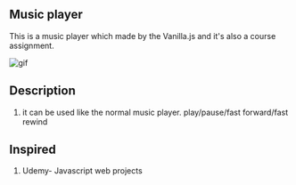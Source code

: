 Music player
------------
This is a music player which made by the Vanilla.js and it's also a course assignment.

![gif](https://i.imgur.com/JCBvpKB.gif)

## Description
1. it can be used like the normal music player. play/pause/fast forward/fast rewind

## Inspired
1. Udemy- Javascript web projects



